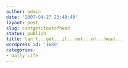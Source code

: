 ```yaml
---
author: admin
date: '2007-04-27 23:49:40'
layout: post
slug: cantgetitoutofhead
status: publish
title: Can't...get...it...out...of...head...
wordpress_id: '1680'
categories:
- Daily Life
---
```

<p align="center"><object width="425" height="350"><param name="movie" value="http://www.youtube.com/v/q24AwHV7Mfo"></param><param name="wmode" value="transparent"></param><embed src="http://www.youtube.com/v/q24AwHV7Mfo" type="application/x-shockwave-flash" wmode="transparent" width="425" height="350"></embed></object></p>
